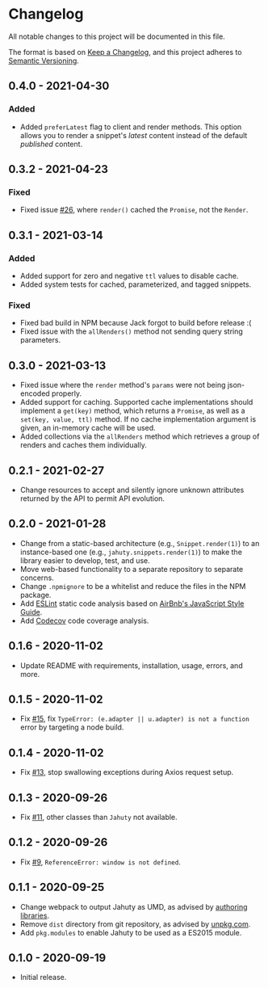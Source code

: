 # Changelog
All notable changes to this project will be documented in this file.

The format is based on [Keep a Changelog](https://keepachangelog.com/en/1.0.0/),
and this project adheres to [Semantic Versioning](https://semver.org/spec/v2.0.0.html).

## 0.4.0 - 2021-04-30

### Added

- Added `preferLatest` flag to client and render methods. This option allows you to render a snippet's _latest_ content instead of the default _published_ content.

## 0.3.2 - 2021-04-23

### Fixed

- Fixed issue [#26](https://github.com/jahuty/jahuty-node/issues/26), where `render()` cached the `Promise`, not the `Render`.

## 0.3.1 - 2021-03-14

### Added

- Added support for zero and negative `ttl` values to disable cache.
- Added system tests for cached, parameterized, and tagged snippets.

### Fixed

- Fixed bad build in NPM because Jack forgot to build before release :(
- Fixed issue with the `allRenders()` method not sending query string parameters.

## 0.3.0 - 2021-03-13

- Fixed issue where the `render` method's `params` were not being json-encoded properly.
- Added support for caching. Supported cache implementations should implement a `get(key)` method, which returns a `Promise`, as well as a `set(key, value, ttl)` method. If no cache implementation argument is given, an in-memory cache will be used.
- Added collections via the `allRenders` method which retrieves a group of renders and caches them individually.

## 0.2.1 - 2021-02-27

- Change resources to accept and silently ignore unknown attributes returned by the API to permit API evolution.

## 0.2.0 - 2021-01-28

* Change from a static-based architecture (e.g., `Snippet.render(1)`) to an instance-based one (e.g., `jahuty.snippets.render(1)`) to make the library easier to develop, test, and use.
* Move web-based functionality to a separate repository to separate concerns.
* Change `.npmignore` to be a whitelist and reduce the files in the NPM package.
* Add [ESLint](https://eslint.org) static code analysis based on [AirBnb's JavaScript Style Guide](https://github.com/airbnb/javascript#table-of-contents).
* Add [Codecov](https://codecov.io/gh/jahuty/jahuty-node) code coverage analysis.

## 0.1.6 - 2020-11-02

* Update README with requirements, installation, usage, errors, and more.

## 0.1.5 - 2020-11-02

* Fix [#15](https://github.com/jahuty/jahuty-node/issues/15), fix `TypeError: (e.adapter || u.adapter) is not a function` error by targeting a node build.

## 0.1.4 - 2020-11-02

* Fix [#13](https://github.com/jahuty/jahuty-node/issues/13), stop swallowing exceptions during Axios request setup.

## 0.1.3 - 2020-09-26

* Fix [#11](https://github.com/jahuty/jahuty-node/issues/11), other classes than `Jahuty` not available.

## 0.1.2 - 2020-09-26

* Fix [#9](https://github.com/jahuty/jahuty-node/issues/9), `ReferenceError: window is not defined`.

## 0.1.1 - 2020-09-25

* Change webpack to output Jahuty as UMD, as advised by [authoring libraries](https://webpack.js.org/guides/author-libraries/#expose-the-library).
* Remove `dist` directory from git repository, as advised by [unpkg.com](https://unpkg.com).
* Add `pkg.modules` to enable Jahuty to be used as a ES2015 module.

## 0.1.0 - 2020-09-19

* Initial release.
